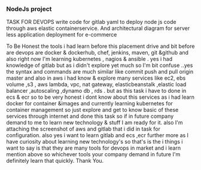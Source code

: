 ### NodeJs project

TASK FOR DEVOPS write code for gitlab yaml to deploy node js code through aws elastic containerservice. And architectural diagram for server less application deployment for e-commerce

To Be Honest the tools i had learn before this placement drive and bit before are devops are docker & dockerhub, chef, jenkins, maven, git &github and also right now I'm learning kubernetes , nagios & ansible . yes i had knowledge of gitlab but as i didn't explore yet much so I'm bit confuse ..yes the syntax and commands are much similar like commit push and pull origin master and also in aws i had know & explore many services like ec2, ebs volume ,s3 , aws lambda, vpc, nat gateway, elasticbeanstalk ,elastic load balancer ,autoscaling ,dynamo db , rds . but as this task i have to done in ecs & ecr so to be very honest i dont know about this services as i had learn docker for container &images and currently learning kubernetes for container management so just explore and get to know basic of these services through internet and done this task so if in future company demand to me to learn new technology & stuff I am ready for it.
also I'm attaching the screenshot of aws and gitlab that i did in task for configuration.
also yes i want to learn gitlab and ecs ,ecr further more as I have curiosity about learning new technology's so that's is the i things i want to say is that they are many tools for devops in market and i learn mention above so whichever tools your company demand in future I'm definitely learn that quickly.
Thank You.
